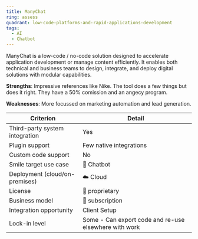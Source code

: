 ```yaml
---
title: ManyChat
ring: assess
quadrant: low-code-platforms-and-rapid-applications-development
tags:
  - AI
  - Chatbot
---
```


ManyChat is a low-code / no-code solution designed to accelerate application development or manage content efficiently. It enables both technical and business teams to design, integrate, and deploy digital solutions with modular capabilities.

**Strengths**: Impressive references like Nike. The tool does a few things but does it right. They have a 50% comission and an angecy program.

**Weaknesses**: More focussed on marketing automation and lead generation.

| Criterion | Detail |
|----------|--------|
| Third-party system integration | Yes |
| Plugin support | Few native integrations |
| Custom code support | No |
| Smile target use case | 💬 Chatbot |
| Deployment (cloud/on-premises) | ☁️ Cloud |
| License | 🔐 proprietary |
| Business model | 🔁 subscription |
| Integration opportunity | Client Setup |
| Lock-in level | Some - Can export code and re-use elsewhere with work |
